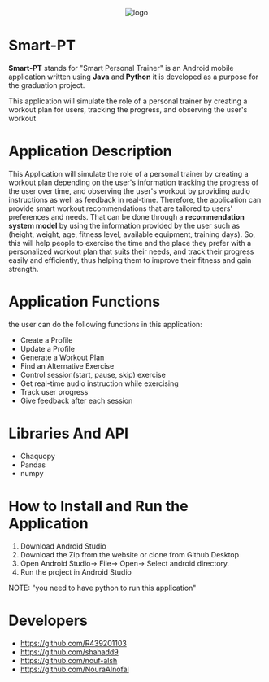 
<p align="center">
  <img src="https://github.com/shahadd9/Smart-PT-gp2/blob/master/app/src/main/res/drawable-v24/logosplashscreen.png"alt="logo">
</p>

# Smart-PT
**Smart-PT** stands for "Smart Personal Trainer" is an Android mobile application written using **Java** and **Python** it is developed as a purpose for the graduation project.

This application will simulate the role of a personal trainer by creating a workout plan for users, tracking the progress, and observing the user's workout

# Application Description
This Application will simulate the role of a personal trainer by creating a workout plan depending on the user's information
tracking the progress of the user over time, 
and observing the user's workout by providing audio instructions as well as feedback in real-time. Therefore, 
the application can provide smart workout recommendations that are tailored to users’ preferences and needs. 
That can be done through a **recommendation system model** by using the information provided by the user such as
(height, weight, age, fitness level, available equipment, training days). 
So, this will help people to exercise the time and the place they prefer with a personalized workout plan that suits their needs,
and track their progress easily and efficiently, 
thus helping them to improve their fitness and gain strength.

# Application Functions
the user can do the following functions in this application:
- Create a Profile 
- Update a Profile
- Generate a Workout Plan
- Find an Alternative Exercise
- Control session(start, pause, skip) exercise
- Get real-time audio instruction while exercising
- Track user progress
- Give feedback after each session

# Libraries And API
- Chaquopy
- Pandas
- numpy

# How to Install and Run the Application
1. Download Android Studio
2. Download the Zip from the website or clone from Github Desktop
3. Open Android Studio-> File-> Open-> Select android directory.
4. Run the project in Android Studio

 NOTE: "you need to have python to run this application"

# Developers
- https://github.com/R439201103
- https://github.com/shahadd9
- https://github.com/nouf-alsh
- https://github.com/NouraAlnofal
